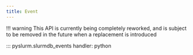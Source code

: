 ```yaml
---
title: Event
---
```


!!! warning
    This API is currently being completely reworked, and is subject to be
    removed in the future when a replacement is introduced

::: pyslurm.slurmdb_events
    handler: python
